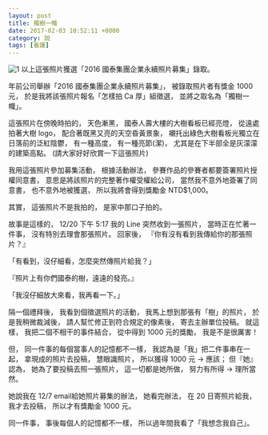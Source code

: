 ```yaml
---
layout: post
title: 獨樹一幟
date: 2017-02-03 10:52:11 +0000
category: 說
tags: [看護]
---
```



![1](/blog/assets/images/2010/tree.jpg)
以上這張照片獲選「2016 國泰集團企業永續照片募集」錄取。

<!--more-->

年前公司舉辦「2016 國泰集團企業永續照片募集」，
被錄取照片者有獎金 1000 元，
於是我將該張照片報名「怎樣拍 Ca 厚」組徵選，
並將之取名為「獨樹一幟」。

這張照片在傍晚時拍的，
天色漸黑，
國泰人壽大樓的大樹看板已經亮燈，
從遠處拍著大樹 logo，
配合著既黑又亮的天空昏黃景象，
襯托出綠色大樹看板光獨立在日落前的泛紅陰鬱，
有一種高度，
有一種亮節(潔)，
尤其是在下半部全是灰濛濛的建築高點。
(請大家好好欣賞一下這張照片)

我用這張照片參加募集活動，
根據活動辦法，
參賽作品的參賽者都要簽署照片授權同意書，
意思是將該照片的完整著作權受權給公司，
當然我不意外地簽署了同意書，
也不意外地被獲選，
所以我將會得到獎勵金 NTD$1,000。

其實，
這張照片不是我拍的，
是家中那口子拍的。

故事是這樣的，
12/20 下午 5:17 我的 Line 突然收到一張照片，
當時正在忙著一件事，
沒有特別去理會那張照片。
回家後，
『你有沒有看到我傳給你的那張照片？』

「有看到，沒仔細看，怎麼突然傳照片給我？」

『照片上有你們國泰的樹，遠遠的發亮。』

「我沒仔細放大來看，我再看一下。」

隔一個禮拜後，
我看到個徵選照片的活動，
我馬上想到那張有「樹」的照片，
於是我稍微裁減後，
請人幫忙修正到符合規定的像素後，
寄去主辦單位投稿。
就這樣，
我把二個不相干的事件結合，
從中得到 1000 元的獎勵，
我是不是很厲害！

但，
同一件事的每個當事人的記憶都不一樣，
我認為是「我」把二件事串在一起，
拿現成的照片去投稿，
慧眼識照片，
所以獲得 1000 元 → 應該；
但『她』認為，
她為了要投稿去照一張照片，
這一切都是她所做，
努力有所得 → 理所當然。

她說我在 12/7 email給她照片募集的辦法，
她看完辦法，
在 20 日寄照片給我，
我才去投稿，
所以才有獎勵金 1000 元。 

同一件事，
事後每個人的記憶都不一樣，
所以過年間我看了「我想念我自己」。
